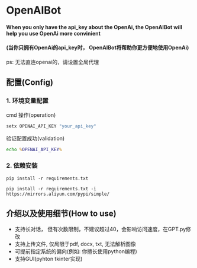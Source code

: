 # OpenAIBot
#### **When you only have the api_key about the OpenAi, the OpenAIBot will help you use OpenAi more convinient**
#### **(当你只拥有OpenAi的api_key时， OpenAIBot将帮助你更方便地使用OpenAi)**
ps: 无法直连openai的，请设置全局代理
## 配置(Config)
### 1. 环境变量配置
cmd 操作(operation)
```cmd
setx OPENAI_API_KEY "your_api_key"
```
验证配置成功(validation)
```cmd
echo %OPENAI_API_KEY%
```
### 2. 依赖安装
```pip
pip install -r requirements.txt
```
```pip
pip install -r requirements.txt -i https://mirrors.aliyun.com/pypi/simple/
```
## 介绍以及使用细节(How to use)
- 支持长对话， 但有次数限制，不建议超过40，会影响访问速度，在GPT.py修改
- 支持上传文件, 仅局限于pdf, docx, txt, 无法解析图像
- 可提前指定系统的偏向(例如: 你擅长使用python编程)
- 支持GUI(pyhton tkinter实现)




